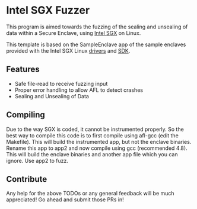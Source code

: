 # Intel SGX Fuzzer

This program is aimed towards the fuzzing of the sealing and unsealing of data within a Secure Enclave, using [Intel SGX](https://github.com/01org/linux-sgx/) on Linux.

This template is based on the SampleEnclave app of the sample enclaves provided with the Intel SGX Linux [drivers](https://github.com/01org/linux-sgx-driver) and [SDK](https://github.com/01org/linux-sgx/).

## Features

- Safe file-read to receive fuzzing input
- Proper error handling to allow AFL to detect crashes
- Sealing and Unsealing of Data

## Compiling

Due to the way SGX is coded, it cannot be instrumented properly. So the best way to compile this code is to first compile using afl-gcc (edit the Makefile). This will build the instrumented app, but not the enclave binaries. Rename this app to app2 and now compile using gcc (recommended 4.8). This will build the enclave binaries and another app file which you can ignore. Use app2 to fuzz.

## Contribute

Any help for the above TODOs or any general feedback will be much appreciated! Go ahead and submit those PRs in!
